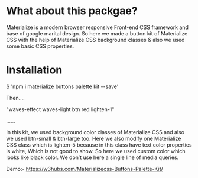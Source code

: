 
# What about this packgae?

Materialize is a modern browser responsive Front-end CSS framework and base of google marital design. So here we made a button kit of Materialize CSS with the help of Materialize CSS background classes & also we used some basic CSS properties.

# Installation

 $ 'npm i materialize buttons palette kit --save'


Then....

"waves-effect waves-light btn red lighten-1"

......

In this kit, we used background color classes of Materialize CSS and also we used btn-small & btn-large too. Here we also modify one Materialize CSS class which is lighten-5 because in this class have text color properties is white, Which is not good to show. So here we used custom color which looks like black color. We don’t use here a single line of media queries.

Demo:- https://w3hubs.com/Materializecss-Buttons-Palette-Kit/
